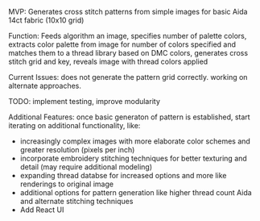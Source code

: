 MVP: Generates cross stitch patterns from simple images for basic Aida 14ct fabric (10x10 grid)

Function: Feeds algorithm an image, specifies number of palette colors, extracts color palette from image for number of colors specified and matches them to a thread library based on DMC colors, generates cross stitch grid and key, reveals image with thread colors applied

Current Issues:  does not generate the pattern grid correctly. working on alternate approaches.

TODO: implement testing, improve modularity 

Additional Features:  once basic generaton of pattern is established, start iterating on additional functionality, like:
  - increasingly complex images with more elaborate color schemes and greater resolution (pixels per inch) 
  - incorporate embroidery stitching techniques for better texturing and detail (may require additional modeling)
  - expanding thread databse for increased options and more like renderings to original image
  - additional options for pattern generation like higher thread count Aida and alternate stitching techniques
  - Add React UI
